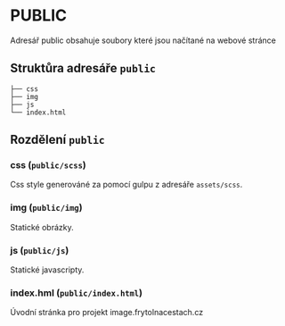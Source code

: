 # PUBLIC
Adresář public obsahuje soubory které jsou načítané na webové stránce

## Struktůra adresáře ```public```

```
├── css
├── img
├── js
└── index.html
```

## Rozdělení ```public```
### css (```public/scss```)
Css style generováné za pomocí gulpu z adresáře ```assets/scss```.

### img (```public/img```)
Statické obrázky.

### js (```public/js```)
Statické javascripty.

### index.hml (```public/index.html```)
Úvodní stránka pro projekt image.frytolnacestach.cz